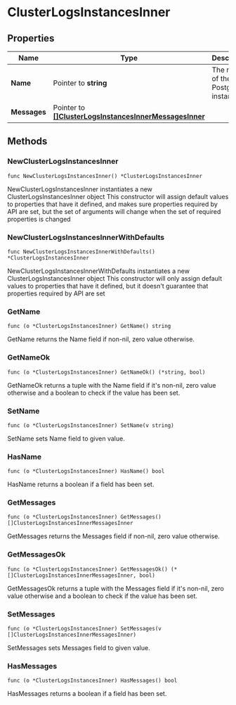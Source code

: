 # ClusterLogsInstancesInner

## Properties

|Name | Type | Description | Notes|
|------------ | ------------- | ------------- | -------------|
|**Name** | Pointer to **string** | The name of the PostgreSQL instance. | [optional] |
|**Messages** | Pointer to [**[]ClusterLogsInstancesInnerMessagesInner**](ClusterLogsInstancesInnerMessagesInner.md) |  | [optional] |

## Methods

### NewClusterLogsInstancesInner

`func NewClusterLogsInstancesInner() *ClusterLogsInstancesInner`

NewClusterLogsInstancesInner instantiates a new ClusterLogsInstancesInner object
This constructor will assign default values to properties that have it defined,
and makes sure properties required by API are set, but the set of arguments
will change when the set of required properties is changed

### NewClusterLogsInstancesInnerWithDefaults

`func NewClusterLogsInstancesInnerWithDefaults() *ClusterLogsInstancesInner`

NewClusterLogsInstancesInnerWithDefaults instantiates a new ClusterLogsInstancesInner object
This constructor will only assign default values to properties that have it defined,
but it doesn't guarantee that properties required by API are set

### GetName

`func (o *ClusterLogsInstancesInner) GetName() string`

GetName returns the Name field if non-nil, zero value otherwise.

### GetNameOk

`func (o *ClusterLogsInstancesInner) GetNameOk() (*string, bool)`

GetNameOk returns a tuple with the Name field if it's non-nil, zero value otherwise
and a boolean to check if the value has been set.

### SetName

`func (o *ClusterLogsInstancesInner) SetName(v string)`

SetName sets Name field to given value.

### HasName

`func (o *ClusterLogsInstancesInner) HasName() bool`

HasName returns a boolean if a field has been set.

### GetMessages

`func (o *ClusterLogsInstancesInner) GetMessages() []ClusterLogsInstancesInnerMessagesInner`

GetMessages returns the Messages field if non-nil, zero value otherwise.

### GetMessagesOk

`func (o *ClusterLogsInstancesInner) GetMessagesOk() (*[]ClusterLogsInstancesInnerMessagesInner, bool)`

GetMessagesOk returns a tuple with the Messages field if it's non-nil, zero value otherwise
and a boolean to check if the value has been set.

### SetMessages

`func (o *ClusterLogsInstancesInner) SetMessages(v []ClusterLogsInstancesInnerMessagesInner)`

SetMessages sets Messages field to given value.

### HasMessages

`func (o *ClusterLogsInstancesInner) HasMessages() bool`

HasMessages returns a boolean if a field has been set.



